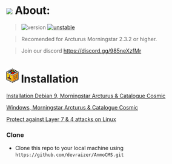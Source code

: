# <img src="https://habborator.org/archive/icons/medium/go_arrow.gif"> About:


> ![version](https://img.shields.io/badge/production-2.0.0-green?logo=appveyor&style=flat-square) [![unstable](https://img.shields.io/badge/stability-stable-green?logo=appveyor&style=flat-square)](http://github.com/badges/stability-badges)

> Recomended for Arcturus Morningstar 2.3.2 or higher.

> Join our discord <a href="https://discord.gg/985neXzfMr">https://discord.gg/985neXzfMr</a>

# <img src="https://raw.githubusercontent.com/Wulles/eyethatseeseverything/master/pwrup_pins.gif"> Installation


<a href="">Installation Debian 9, Morningstar Arcturus & Catalogue Cosmic</a>

<a href="">Windows, Morningstar Arcturus & Catalogue Cosmic</a>

<a href="https://github.com/devraizer/Cosmic/wiki/Protect-against-Layer-7-and-4-attacks-on-Linux">Protect against Layer 7 & 4 attacks on Linux</a>

### Clone

- Clone this repo to your local machine using `https://github.com/devraizer/AnmoCMS.git`

